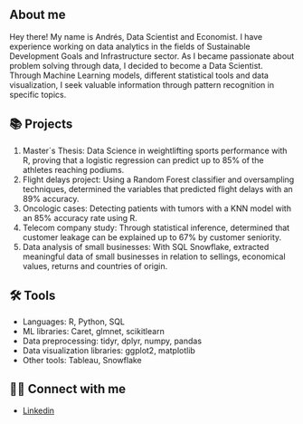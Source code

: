 ## About me 

Hey there! My name is Andrés, Data Scientist and Economist. I have experience working on data analytics in the fields of Sustainable Development Goals and Infrastructure sector. As I became passionate about problem solving through data, I decided to become a Data Scientist. Through Machine Learning models, different statistical tools and data visualization, I seek valuable information through pattern recognition in specific topics.

## 📚 Projects

1. Master´s Thesis: Data Science in weightlifting sports performance with R, proving that a logistic regression can predict up to 85% of the athletes reaching podiums.
2. Flight delays project: Using a Random Forest classifier and oversampling techniques, determined the variables that predicted flight delays with an 89% accuracy.
3. Oncologic cases: Detecting patients with tumors with a KNN model with an 85% accuracy rate using R.
4. Telecom company study: Through statistical inference, determined that customer leakage can be explained up to 67% by customer seniority.
5. Data analysis of small businesses: With SQL Snowflake, extracted meaningful data of small businesses in relation to sellings, economical values, returns and countries of origin.

## 🛠️ Tools

- Languages: R, Python, SQL
- ML libraries: Caret, glmnet, scikitlearn
- Data preprocessing: tidyr, dplyr, numpy, pandas
- Data visualization libraries: ggplot2, matplotlib
- Other tools: Tableau, Snowflake

## 👋🏻 Connect with me

- [Linkedin](https://www.linkedin.com/in/andres-de-freitas-carmona/)

